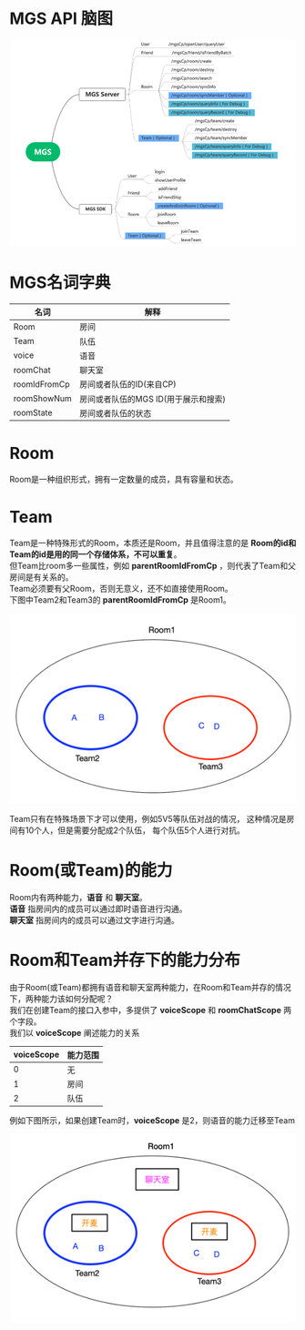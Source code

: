 # MGS API 脑图
![img.png](img/api-mind.png)

# MGS名词字典

|  名词   | 解释  |
|  ----  | ----  |
| Room  | 房间 |
| Team  | 队伍 |
| voice  | 语音|
| roomChat  | 聊天室|
| roomIdFromCp  | 房间或者队伍的ID(来自CP) |
| roomShowNum  | 房间或者队伍的MGS ID(用于展示和搜索) |
| roomState  | 房间或者队伍的状态|

# Room
Room是一种组织形式，拥有一定数量的成员，具有容量和状态。

# Team
Team是一种特殊形式的Room，本质还是Room，并且值得注意的是 **Room的id和Team的id是用的同一个存储体系，不可以重复**。  
但Team比room多一些属性，例如 **parentRoomIdFromCp** ，则代表了Team和父房间是有关系的。  
Team必须要有父Room，否则无意义，还不如直接使用Room。  
下图中Team2和Team3的 **parentRoomIdFromCp** 是Room1。 

![img_1.png](img/Room-Team-1.png)

Team只有在特殊场景下才可以使用，例如5V5等队伍对战的情况，
这种情况是房间有10个人，但是需要分配成2个队伍，
每个队伍5个人进行对抗。

# Room(或Team)的能力
Room内有两种能力，**语音** 和 **聊天室**。  
**语音** 指房间内的成员可以通过即时语音进行沟通。  
**聊天室** 指房间内的成员可以通过文字进行沟通。

# Room和Team并存下的能力分布
由于Room(或Team)都拥有语音和聊天室两种能力，在Room和Team并存的情况下，两种能力该如何分配呢？  
我们在创建Team的接口入参中，多提供了 **voiceScope** 和 **roomChatScope** 两个字段。  
我们以 **voiceScope** 阐述能力的关系

|  voiceScope   | 能力范围 |
|  ----  | ----  |
| 0  | 无 |
| 1  | 房间 |
| 2  | 队伍  |

例如下图所示，如果创建Team时，**voiceScope** 是2，则语音的能力迁移至Team

![img.png](img/Room-Team-2.png)
